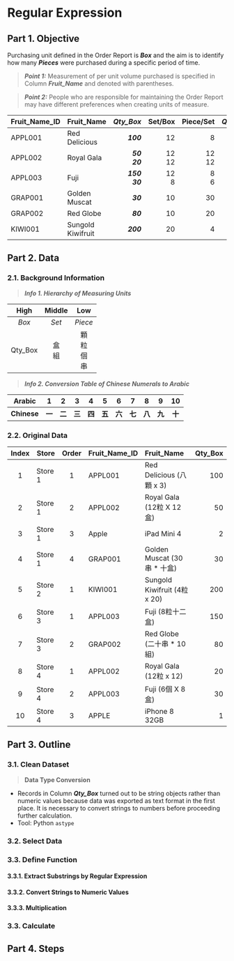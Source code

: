 # Regular Expression
## Part 1. Objective
Purchasing unit defined in the Order Report is ***Box*** and the aim is to identify how many ***Pieces*** were purchased during a specific period of time.
> **_Point 1:_** Measurement of per unit volume purchased is specified in Column ***Fruit_Name*** and denoted with parentheses.

> **_Point 2:_** People who are responsible for maintaining the Order Report may have different preferences when creating units of measure. 

| Fruit_Name_ID | Fruit_Name        | ***Qty_Box***   | Set/Box  | Piece/Set | ***Qty_Piece*** |
| :---          | :---              | ---:            | ---:     | ---:      | ---:            |
| APPL001	      | Red Delicious     |	***100***       | 12       | 8         | ***9,600***     |
| APPL002	      | Royal Gala	      | ***50<br>20***  | 12<br>12 | 12<br>12  | ***10,080***    |
| APPL003	      | Fuji	            | ***150<br>30*** | 12<br>8  | 8<br>6    | ***15,840***    |
| GRAP001	      | Golden Muscat	    | ***30***        | 10       | 30        | ***9,000***     |
| GRAP002	      | Red Globe         |	***80***        | 10       | 20        | ***16,000***    |
| KIWI001	      | Sungold Kiwifruit |	***200***       | 20       | 4         | ***16,000***    |

## Part 2. Data
### 2.1. Background Information
> ***Info 1. Hierarchy of Measuring Units***

| High    | Middle   | Low                 |
| :---:   | :---:    | :---:               |
| *Box*   | *Set*    | *Piece*             |
| Qty_Box | 盒<br>組 | 顆<br>粒<br>個<br>串 |

> ***Info 2. Conversion Table of Chinese Numerals to Arabic***

| Arabic  | 1 | 2 | 3 | 4 | 5 | 6 | 7 | 8 | 9 | 10 |
| :---: | :---: | :---: | :---: | :---: | :---: | :---: | :---: | :---: | :---: | :---: |
| **Chinese** | **一** | **二** | **三** | **四** | **五** | **六** | **七** | **八** | **九** | **十** |

### 2.2. Original Data
| Index  | Store   | Order | Fruit_Name_ID | Fruit_Name                     | Qty_Box |  
| :---:  | ---     | :---: | :---          | :---                           | ---:    | 
|      1 | Store 1 |     1 | APPL001       | Red Delicious (八顆 x 3)       |  100    | 
|      2 | Store 1 |     2 | APPL002       | Royal Gala (12粒 X 12盒)       |   50    |
|      3 | Store 1 |     3 | Apple         | iPad Mini 4                    |   2    | 
|      4 | Store 1 |     4 | GRAP001       | Golden Muscat (30串 * 十盒)    |   30    | 
|      5 | Store 2 |     1 | KIWI001       | Sungold Kiwifruit (4粒 x 20)   |  200    |  
|      6 | Store 3 |     1 | APPL003       | Fuji (8粒十二盒)               |  150    | 
|      7 | Store 3 |     2 | GRAP002       | Red Globe (二十串 * 10組)      |   80    | 
|      8 | Store 4 |     1 | APPL002       | Royal Gala (12粒 x 12)         |   20    |  
|      9 | Store 4 |     2 | APPL003       | Fuji (6個 X 8盒)               |   30    |
|     10 | Store 4 |     3 | APPLE         | iPhone 8 32GB                  |   1    | 
## Part 3. Outline
### 3.1. Clean Dataset
> **Data Type Conversion**
- Records in Column ***Qty_Box*** turned out to be string objects rather than numeric values because data was exported as text format in the first place. It is necessary to convert strings to numbers before proceeding further calculation.
- Tool: Python ```astype```

### 3.2. Select Data
### 3.3. Define Function
#### 3.3.1. Extract Substrings by Regular Expression 
#### 3.3.2. Convert Strings to Numeric Values
#### 3.3.3. Multiplication

### 3.3. Calculate 


## Part 4. Steps
